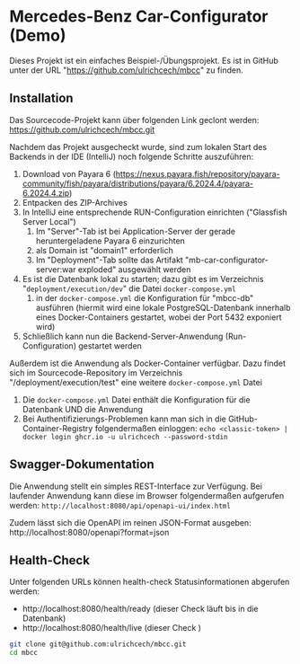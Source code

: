 # Mercedes-Benz Car-Configurator (Demo)

Dieses Projekt ist ein einfaches Beispiel-/Übungsprojekt. Es ist in GitHub unter der URL "https://github.com/ulrichcech/mbcc" zu finden.   


## Installation

Das Sourcecode-Projekt kann über folgenden Link geclont werden: https://github.com/ulrichcech/mbcc.git

Nachdem das Projekt ausgecheckt wurde, sind zum lokalen Start des Backends in der IDE (IntelliJ) noch folgende Schritte auszuführen:
1. Download von Payara 6 (https://nexus.payara.fish/repository/payara-community/fish/payara/distributions/payara/6.2024.4/payara-6.2024.4.zip)
2. Entpacken des ZIP-Archives
3. In IntelliJ eine entsprechende RUN-Configuration einrichten ("Glassfish Server Local")
   1. Im "Server"-Tab ist bei Application-Server der gerade heruntergeladene Payara 6 einzurichten 
   2. als Domain ist "domain1" erforderlich
   3. Im "Deployment"-Tab sollte das Artifakt "mb-car-configurator-server:war exploded" ausgewählt werden
4. Es ist die Datenbank lokal zu starten; dazu gibt es im Verzeichnis "```deployment/execution/dev```" die Datei ```docker-compose.yml```
   1. in der ```docker-compose.yml``` die Konfiguration für "mbcc-db" ausführen (hiermit wird eine lokale PostgreSQL-Datenbank innerhalb eines Docker-Containers gestartet, wobei der Port 5432 exponiert wird)
5. Schließlich kann nun die Backend-Server-Anwendung (Run-Configuration) gestartet werden


Außerdem ist die Anwendung als Docker-Container verfügbar. Dazu findet sich im Sourcecode-Repository im Verzeichnis "/deployment/execution/test" eine weitere ```docker-compose.yml``` Datei
1. Die ```docker-compose.yml``` Datei enthält die Konfiguration für die Datenbank UND die Anwendung
2. Bei Authentifizierungs-Problemen kann man sich in die GitHub-Container-Registry folgendermaßen einloggen: ```echo <classic-token> | docker login ghcr.io -u ulrichcech --password-stdin``` 


## Swagger-Dokumentation

Die Anwendung stellt ein simples REST-Interface zur Verfügung. Bei laufender Anwendung kann diese im Browser folgendermaßen aufgerufen werden:
```http://localhost:8080/api/openapi-ui/index.html```

Zudem lässt sich die OpenAPI im reinen JSON-Format ausgeben:  
http://localhost:8080/openapi?format=json

## Health-Check

Unter folgenden URLs können health-check Statusinformationen abgerufen werden:
- http://localhost:8080/health/ready (dieser Check läuft bis in die Datenbank)
- http://localhost:8080/health/live  (dieser Check )


```bash
git clone git@github.com:ulrichcech/mbcc.git
cd mbcc
